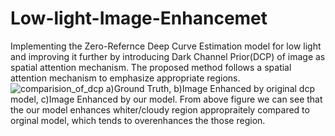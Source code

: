 # Low-light-Image-Enhancemet
Implementing the Zero-Refernce Deep Curve Estimation model for low light and improving it further by introducing Dark Channel Prior(DCP) of image as spatial attention mechanism.
The proposed method follows a spatial attention mechanism to emphasize appropriate regions.
![comparision_of_dcp](https://user-images.githubusercontent.com/119122797/228820010-f45cbfc9-c369-49c4-b030-8de8a403a939.jpg)
a)Ground Truth, b)Image Enhanced by original dcp model, c)Image Enhanced by our model.
From above figure we can see that the our model enhances whiter/cloudy region appropraitely compared to orginal model,  which tends to overenhances the those region.


